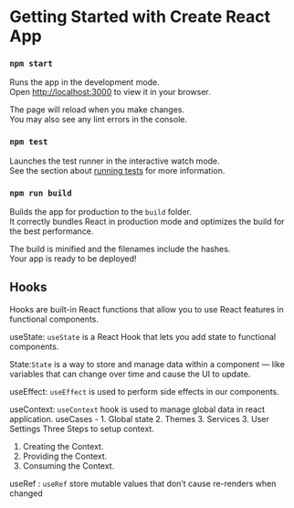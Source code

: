 # Getting Started with Create React App

### `npm start`

Runs the app in the development mode.\
Open [http://localhost:3000](http://localhost:3000) to view it in your browser.

The page will reload when you make changes.\
You may also see any lint errors in the console.

### `npm test`

Launches the test runner in the interactive watch mode.\
See the section about [running tests](https://facebook.github.io/create-react-app/docs/running-tests) for more information.

### `npm run build`

Builds the app for production to the `build` folder.\
It correctly bundles React in production mode and optimizes the build for the best performance.

The build is minified and the filenames include the hashes.\
Your app is ready to be deployed!

## Hooks

Hooks are built-in React functions that allow you to use React features in functional components.

useState: `useState` is a React Hook that lets you add state to functional components.

State:`State` is a way to store and manage data within a component — like variables that can change over time and cause the UI to update.

useEffect: `useEffect` is used to perform side effects in our components.

useContext: `useContext` hook is used to manage global data in react application.
useCases - 1. Global state 2. Themes 3. Services 3. User Settings
Three Steps to setup context.

1. Creating the Context.
2. Providing the Context.
3. Consuming the Context.

useRef : `useRef` store mutable values that don’t cause re-renders when changed
